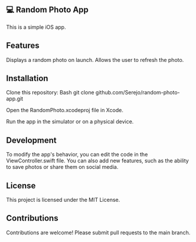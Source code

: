## 💻 Random Photo App
This is a simple iOS app.

## Features
Displays a random photo on launch.
Allows the user to refresh the photo.

## Installation
Clone this repository:
Bash
git clone github.com/Serejo/random-photo-app.git

Open the RandomPhoto.xcodeproj file in Xcode.

Run the app in the simulator or on a physical device.

## Development
To modify the app's behavior, you can edit the code in the ViewController.swift file.
You can also add new features, such as the ability to save photos or share them on social media.

## License
This project is licensed under the MIT License.

## Contributions
Contributions are welcome! Please submit pull requests to the main branch.

